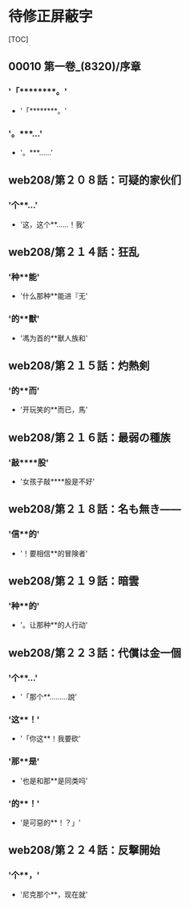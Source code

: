 # 待修正屏蔽字

[TOC]

## 00010 第一卷_(8320)/序章

### '「********。'

- '「********。'

### '。***…'

- '。***……'


## web208/第２０８話：可疑的家伙们

### '个**…'

- '这，这个**……！我'


## web208/第２１４話：狂乱

### '种**能'

- '什么那种**能进『无'

### '的**獸'

- '馮为首的**獸人族和'


## web208/第２１５話：灼熱剣

### '的**而'

- '开玩笑的**而已，馬'


## web208/第２１６話：最弱の種族

### '敲****股'

- '女孩子敲****股是不好'


## web208/第２１８話：名も無き――

### '信**的'

- '！要相信**的冒険者'


## web208/第２１９話：暗雲

### '种**的'

- '。让那种**的人行动'


## web208/第２２３話：代償は金一個

### '个**…'

- '「那个**………說'

### '这**！'

- '「你这**！我要砍'

### '那**是'

- '也是和那**是同类吗'

### '的**！'

- '是可惡的**！？」'


## web208/第２２４話：反撃開始

### '个**，'

- '尼克那个**，现在就'
